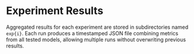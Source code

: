 # Experiment Results

Aggregated results for each experiment are stored in subdirectories named `exp{i}`.
Each run produces a timestamped JSON file combining metrics from all tested models,
allowing multiple runs without overwriting previous results.
